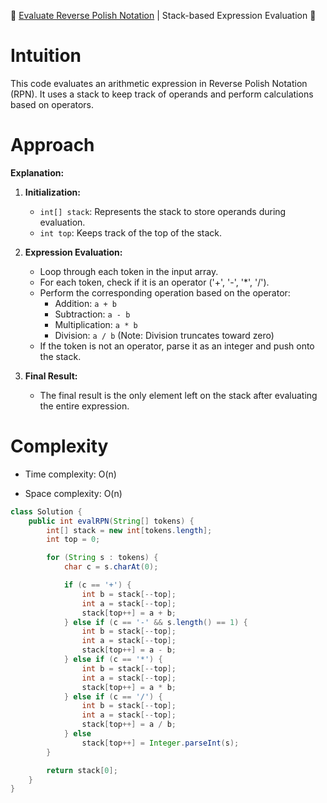 🔄 [Evaluate Reverse Polish Notation](https://leetcode.com/problems/evaluate-reverse-polish-notation/description/?envType=daily-question&envId=2024-01-30) | Stack-based Expression Evaluation 🧮
# Intuition
<!-- Describe your first thoughts on how to solve this problem. -->
This code evaluates an arithmetic expression in Reverse Polish Notation (RPN). It uses a stack to keep track of operands and perform calculations based on operators.

# Approach
<!-- Describe your approach to solving the problem. -->

**Explanation:**
1. **Initialization:**
    - `int[] stack`: Represents the stack to store operands during evaluation.
    - `int top`: Keeps track of the top of the stack.

2. **Expression Evaluation:**
    - Loop through each token in the input array.
    - For each token, check if it is an operator ('+', '-', '*', '/').
    - Perform the corresponding operation based on the operator:
        - Addition: `a + b`
        - Subtraction: `a - b`
        - Multiplication: `a * b`
        - Division: `a / b` (Note: Division truncates toward zero)
    - If the token is not an operator, parse it as an integer and push onto the stack.

3. **Final Result:**
    - The final result is the only element left on the stack after evaluating the entire expression.

# Complexity
- Time complexity: O(n)
<!-- Add your time complexity here, e.g. $$O(n)$$ -->

- Space complexity: O(n)
<!-- Add your space complexity here, e.g. $$O(n)$$ -->
```java
class Solution {
    public int evalRPN(String[] tokens) {
        int[] stack = new int[tokens.length];
        int top = 0;

        for (String s : tokens) {
            char c = s.charAt(0);

            if (c == '+') {
                int b = stack[--top];
                int a = stack[--top];
                stack[top++] = a + b;
            } else if (c == '-' && s.length() == 1) {
                int b = stack[--top];
                int a = stack[--top];
                stack[top++] = a - b;
            } else if (c == '*') {
                int b = stack[--top];
                int a = stack[--top];
                stack[top++] = a * b;
            } else if (c == '/') {
                int b = stack[--top];
                int a = stack[--top];
                stack[top++] = a / b;
            } else
                stack[top++] = Integer.parseInt(s);
        }

        return stack[0];
    }
}
